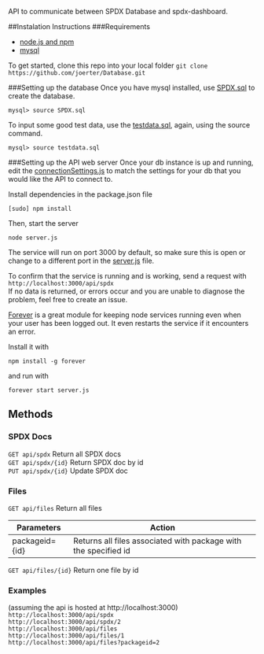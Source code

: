 API to communicate between SPDX Database and spdx-dashboard.

##Instalation Instructions
###Requirements
* [node.js and npm](http://www.joyent.com/blog/installing-node-and-npm/)
* [mysql](www.mysql.com)

To get started, clone this repo into your local folder
`git clone https://github.com/joerter/Database.git`

###Setting up the database
Once you have mysql installed, use [SPDX.sql](../SQL/SPDX.sql) to create the database.

`mysql> source SPDX.sql`

To input some good test data, use the [testdata.sql](../SQL/testdata.sql), again, using the source command.

`mysql> source testdata.sql`

###Setting up the API web server
Once your db instance is up and running, edit the [connectionSettings.js](connectionSettings.js) to match the settings for your db that you would like the API to connect to.

Install dependencies in the package.json file

`[sudo] npm install`

Then, start the server

`node server.js`

The service will run on port 3000 by default, so make sure this is open or change to a different port in the [server.js](server.js) file.

To confirm that the service is running and is working, send a request with  
`http://localhost:3000/api/spdx`  
If no data is returned, or errors occur and you are unable to diagnose the problem, feel free to create an issue.

[Forever](https://blog.nodejitsu.com/keep-a-nodejs-server-up-with-forever/) is a great module for keeping node services running even when your user has been logged out. It even restarts the service if it encounters an error.

Install it with

`npm install -g forever`

and run with 

`forever start server.js`

## Methods
### SPDX Docs
`GET api/spdx` Return all SPDX docs  
`GET api/spdx/{id}` Return SPDX doc by id  
`PUT api/spdx/{id}` Update SPDX doc  

### Files
`GET api/files` Return all files  

| Parameters     | Action                                                          |
|----------------|-----------------------------------------------------------------|
| packageid={id} | Returns all files associated with package with the specified id |

`GET api/files/{id}` Return one file by id

### Examples
(assuming the api is hosted at http://localhost:3000)  
`http://localhost:3000/api/spdx`  
`http://localhost:3000/api/spdx/2`    
`http://localhost:3000/api/files`  
`http://localhost:3000/api/files/1`  
`http://localhost:3000/api/files?packageid=2`  




